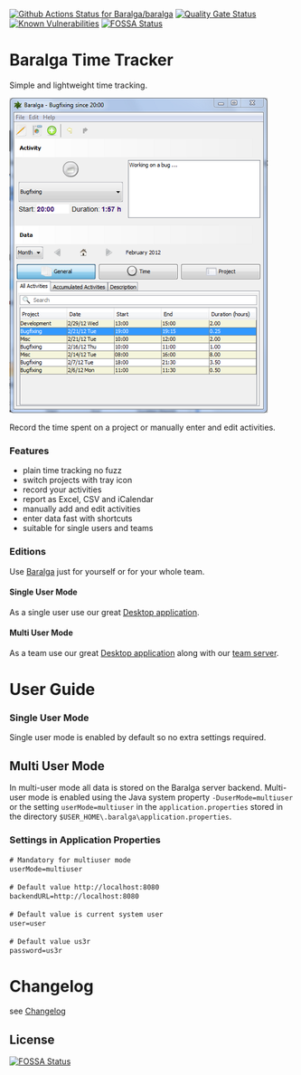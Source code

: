 [![Github Actions Status for Baralga/baralga](https://github.com/baralga/baralga/workflows/Build/badge.svg)](https://github.com/Baralga/baralga/actions) [![Quality Gate Status](https://sonarcloud.io/api/project_badges/measure?project=baralga&metric=alert_status)](https://sonarcloud.io/dashboard?id=baralga) [![Known Vulnerabilities](https://snyk.io/test/github/baralga/baralga/badge.svg)](https://snyk.io/test/github/baralga/baralga) [![FOSSA Status](https://app.fossa.com/api/projects/git%2Bgithub.com%2FBaralga%2Fbaralga.svg?type=shield)](https://app.fossa.com/projects/git%2Bgithub.com%2FBaralga%2Fbaralga?ref=badge_shield)



Baralga Time Tracker
====================
Simple and lightweight time tracking. 

![Baralga Main Screen](./documents/main-screen.png)

Record the time spent on a project or manually enter and edit activities.

### Features
* plain time tracking no fuzz
* switch projects with tray icon
* record your activities
* report as Excel, CSV and iCalendar
* manually add and edit activities
* enter data fast with shortcuts
* suitable for single users and teams

### Editions
Use [Baralga](https://baralga.github.io/) just for yourself or for your whole team.

#### Single User Mode
As a single user use our great [Desktop application](https://github.com/Baralga/baralga/releases).

#### Multi User Mode
As a team use our great [Desktop application](https://github.com/Baralga/baralga/releases) along with our [team server](https://github.com/Baralga/backend/releases).

# User Guide

### Single User Mode
Single user mode is enabled by default so no extra settings required.

## Multi User Mode
In multi-user mode all data is stored on the Baralga server backend. Multi-user mode is enabled using the Java system property
`-DuserMode=multiuser` or the setting `userMode=multiuser` in the `application.properties`
stored in the directory `$USER_HOME\.baralga\application.properties`.

### Settings in Application Properties

```properties
# Mandatory for multiuser mode
userMode=multiuser

# Default value http://localhost:8080
backendURL=http://localhost:8080

# Default value is current system user
user=user

# Default value us3r
password=us3r
```

# Changelog

see [Changelog](CHANGELOG.md)

## License
[![FOSSA Status](https://app.fossa.com/api/projects/git%2Bgithub.com%2FBaralga%2Fbaralga.svg?type=large)](https://app.fossa.com/projects/git%2Bgithub.com%2FBaralga%2Fbaralga?ref=badge_large)